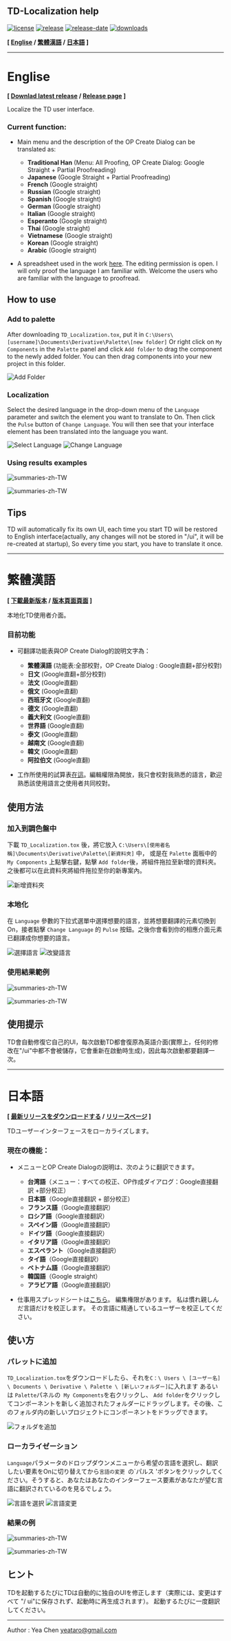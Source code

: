 TD-Localization help
---
[![license](https://img.shields.io/github/license/yeataro/TD-Localization.svg)](LICENSE)
[![release](https://img.shields.io/github/release/yeataro/TD-Localization.svg)](https://github.com/yeataro/TD-Localization/releases/latest)
[![release-date](https://img.shields.io/github/release-date/yeataro/TD-Localization.svg)](https://github.com/yeataro/TD-Localization/releases)
[![downloads](https://img.shields.io/github/downloads/yeataro/TD-Localization/total.svg)](https://github.com/yeataro/TD-Localization/releases/latest/download/TD_Localization.tox)

**[ [Englise](#english) / [繁體漢語](#繁體漢語) / [日本語](#日本語) ]**

----------
# Englise
**[ 
[Downlad latest release](https://github.com/yeataro/TD-Localization/releases/latest/download/TD_Localization.tox)
 / 
[Release page](https://github.com/yeataro/TD-Localization/releases/)
 ]**

Localize the TD user interface.



### Current function: 

- Main menu and the description of the OP Create Dialog can be translated as:

	- **Traditional Han** (Menu: All Proofing, OP Create Dialog: Google Straight + Partial Proofreading)
	- **Japanese** (Google Straight + Partial Proofreading)
	- **French** (Google straight)
	- **Russian** (Google straight)
	- **Spanish** (Google straight)
	- **German** (Google straight)
	- **Italian** (Google straight)
	- **Esperanto** (Google straight)
	- **Thai** (Google straight)
	- **Vietnamese** (Google straight)
	- **Korean** (Google straight)
	- **Arabic** (Google straight)

- A spreadsheet used in the work [here](https://docs.google.com/spreadsheets/d/1NJm6y2Eg9iyHv9mFdaBHJw_12bNU1CDQBGmgoTJVkHo/edit?usp=sharing). The editing permission is open. I will only proof the language I am familiar with. Welcome the users who are familiar with the language to proofread.
## How to use
### Add to palette
After downloading `TD_Localization.tox`, put it in `C:\Users\[username]\Documents\Derivative\Palette\[new folder]`
Or right click on `My Components` in the `Palette` panel and click `Add folder` to drag the component to the newly added folder. You can then drag components into your new project in this folder.

![Add Folder](img/ADD-TO-PALETTE-0.png)

### Localization
Select the desired language in the drop-down menu of the `Language` parameter and switch the element you want to translate to On. Then click the `Pulse` button of `Change Language`. You will then see that your interface element has been translated into the language you want.

![Select Language](img/choice-l.png)
![Change Language](img/change-l.png)

### Using results examples
![summaries-zh-TW](img/menus.png)

![summaries-zh-TW](img/summaries.png)


## Tips
TD will automatically fix its own UI, each time you start TD will be restored to English interface(actually, any changes will not be stored in "/ui", it will be re-created at startup), So every time you start, you have to translate it once.

----------

# 繁體漢語
**[ 
[下載最新版本](https://github.com/yeataro/TD-Localization/releases/latest/download/TD_Localization.tox)
 / 
[版本頁面頁面](https://github.com/yeataro/TD-Localization/releases/)
 ]**

本地化TD使用者介面。
### 目前功能 

- 可翻譯功能表與OP Create Dialog的說明文字為：

	- **繁體漢語** (功能表:全部校對，OP Create Dialog : Google直翻+部分校對)
	- **日文** (Google直翻+部分校對)
	- **法文** (Google直翻)
	- **俄文** (Google直翻)
	- **西班牙文** (Google直翻)
	- **德文** (Google直翻)
	- **義大利文** (Google直翻)
	- **世界語** (Google直翻)
	- **泰文** (Google直翻)
	- **越南文** (Google直翻)
	- **韓文** (Google直翻)
	- **阿拉伯文** (Google直翻)

- 工作所使用的試算表[在這](https://docs.google.com/spreadsheets/d/1NJm6y2Eg9iyHv9mFdaBHJw_12bNU1CDQBGmgoTJVkHo/edit?usp=sharing)。編輯權限為開放，我只會校對我熟悉的語言，歡迎熟悉該使用語言之使用者共同校對。
## 使用方法
### 加入到調色盤中
下載 `TD_Localization.tox` 後，將它放入 `C:\Users\[使用者名稱]\Documents\Derivative\Palette\[新資料夾]` 中，
或是在 `Palette` 面板中的 `My Components` 上點擊右鍵，點擊 `Add folder`後，將組件拖拉至新增的資料夾。之後都可以在此資料夾將組件拖拉至你的新專案內。

![新增資料夾](img/ADD-TO-PALETTE-0.png)

### 本地化
在 `Language` 參數的下拉式選單中選擇想要的語言，並將想要翻譯的元素切換到On，接者點擊 `Change Language` 的 `Pulse` 按鈕。之後你會看到你的相應介面元素已翻譯成你想要的語言。

![選擇語言](img/choice-l.png)
![改變語言](img/change-l.png)

### 使用結果範例
![summaries-zh-TW](img/menus.png)

![summaries-zh-TW](img/summaries.png)

## 使用提示
TD會自動修復它自己的UI，每次啟動TD都會復原為英語介面(實際上，任何的修改在"/ui"中都不會被儲存，它會重新在啟動時生成)，因此每次啟動都要翻譯一次。

---
# 日本語
**[ 
[最新リリースをダウンロードする](https://github.com/yeataro/TD-Localization/releases/latest/download/TD_Localization.tox)
 / 
[リリースページ](https://github.com/yeataro/TD-Localization/releases/)
 ]**

TDユーザーインターフェースをローカライズします。

### 現在の機能：

 - メニューとOP Create Dialogの説明は、次のように翻訳できます。

 	-  **台湾語**（メニュー：すべての校正、OP作成ダイアログ：Google直接翻訳 +部分校正）
 	-  **日本語**（Google直接翻訳 + 部分校正）
 	-  **フランス語**（Google直接翻訳）
 	-  **ロシア語**（Google直接翻訳）
 	-  **スペイン語**（Google直接翻訳）
 	-  **ドイツ語**（Google直接翻訳）
 	-  **イタリア語**（Google直接翻訳）
 	-  **エスペラント**（Google直接翻訳）
 	-  **タイ語**（Google直接翻訳）
 	-  **ベトナム語**（Google直接翻訳）
 	-  **韓国語**（Google straight）
 	-  **アラビア語**（Google直接翻訳）

 - 仕事用スプレッドシートは[こちら](https://docs.google.com/spreadsheets/d/1NJm6y2Eg9iyHv9mFdaBHJw_12bNU1CDQBGmgoTJVkHo/edit?usp=sharing)。 編集権限があります。 私は慣れ親しんだ言語だけを校正します。 その言語に精通しているユーザーを校正してください。
 

## 使い方
### パレットに追加
`TD_Localization.tox`をダウンロードしたら、それを` C：\ Users \ [ユーザー名] \ Documents \ Derivative \ Palette \ [新しいフォルダー] `に入れます
あるいは `Palette`パネルの` My Components`を右クリックし、 `Add folder`をクリックしてコンポーネントを新しく追加されたフォルダーにドラッグします。その後、このフォルダ内の新しいプロジェクトにコンポーネントをドラッグできます。

![フォルダを追加](img/ADD-TO-PALETTE-0.png)

### ローカライゼーション
`Language`パラメータのドロップダウンメニューから希望の言語を選択し、翻訳したい要素をOnに切り替えてから`言語の変更 `の`パルス 'ボタンをクリックしてください。そうすると、あなたはあなたのインターフェース要素があなたが望む言語に翻訳されているのを見るでしょう。

![言語を選択](img/choice-l.png)
![言語変更](img/change-l.png)

### 結果の例
![summaries-zh-TW](img/menus-jp.png)

![summaries-zh-TW](img/summaries.png)

## ヒント
TDを起動するたびにTDは自動的に独自のUIを修正します（実際には、変更はすべて "/ ui"に保存されず、起動時に再生成されます）。 起動するたびに一度翻訳してください。

----------

Author : Yea Chen <yeataro@gmail.com>
